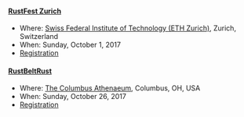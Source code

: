 #### [RustFest Zurich]

- Where: [Swiss Federal Institute of Technology (ETH Zurich)], Zurich, Switzerland
- When: Sunday, October 1, 2017
- [Registration]

[RustFest Zurich]: http://zurich.rustfest.eu/
[Swiss Federal Institute of Technology (ETH Zurich)]: http://zurich.rustfest.eu/location/#conference-venue
[Registration]: https://goo.gl/forms/W6AWI2YytrcOP4Vm2

#### [RustBeltRust]

- Where: [The Columbus Athenaeum], Columbus, OH, USA
- When: Sunday, October 26, 2017
- [Registration]

[RustBeltRust]: https://www.rust-belt-rust.com/ 
[The Columbus Athenaeum]: http://www.columbusmeetings.com/contact/
[Registration]: https://goo.gl/forms/cVtte674vyurczJY2

